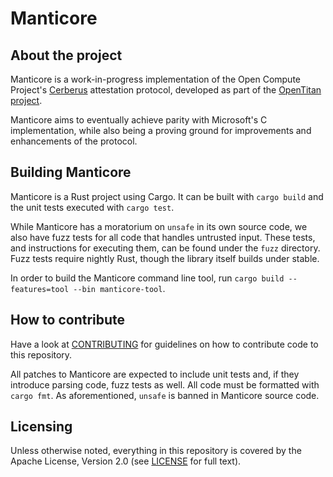 # Manticore

## About the project

Manticore is a work-in-progress implementation of the Open Compute Project's
[Cerberus] attestation protocol, developed as part of the [OpenTitan project].

Manticore aims to eventually achieve parity with Microsoft's C implementation,
while also being a proving ground for improvements and enhancements of the
protocol.

[Cerberus]: https://github.com/opencomputeproject/Project_Olympus/tree/master/Project_Cerberus
[OpenTitan project]: https://opentitan.org

## Building Manticore

Manticore is a Rust project using Cargo. It can be built with `cargo build` and
the unit tests executed with `cargo test`.

While Manticore has a moratorium on `unsafe` in its own source code, we also
have fuzz tests for all code that handles untrusted input. These tests, and
instructions for executing them, can be found under the `fuzz` directory.
Fuzz tests require nightly Rust, though the library itself builds under stable.

In order to build the Manticore command line tool, run
`cargo build --features=tool --bin manticore-tool`.

## How to contribute

Have a look at [CONTRIBUTING](./CONTRIBUTING.md) for guidelines on how to
contribute code to this repository.

All patches to Manticore are expected to include unit tests and, if they
introduce parsing code, fuzz tests as well. All code must be formatted with
`cargo fmt`. As aforementioned, `unsafe` is banned in Manticore source code.

## Licensing

Unless otherwise noted, everything in this repository is covered by the Apache
License, Version 2.0 (see [LICENSE](./LICENSE) for full text).
